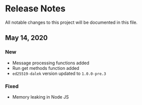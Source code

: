 # Release Notes
All notable changes to this project will be documented in this file.

## May 14, 2020
### New
- Message processing functions added
- Run get methods function added
- `ed25519-dalek` version updated to `1.0.0-pre.3`

### Fixed
- Memory leaking in Node JS
